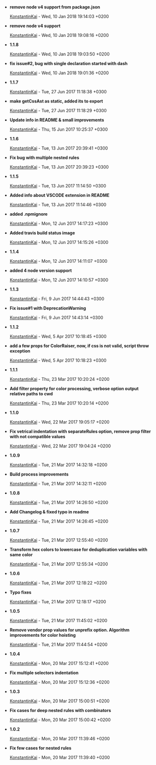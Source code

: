
* __remove node v4 support from package.json__

    [KonstantinKai](mailto:kosyak46@gmail.com) - Wed, 10 Jan 2018 19:14:03 +0200
    
    

* __remove node v4 support__

    [KonstantinKai](mailto:kosyak46@gmail.com) - Wed, 10 Jan 2018 19:08:16 +0200
    
    

* __1.1.8__

    [KonstantinKai](mailto:kosyak46@gmail.com) - Wed, 10 Jan 2018 19:03:50 +0200
    
    

* __fix issue#2, bug with single declaration started with dash__

    [KonstantinKai](mailto:kosyak46@gmail.com) - Wed, 10 Jan 2018 19:01:36 +0200
    
    

* __1.1.7__

    [KonstantinKai](mailto:kosyak46@gmail.com) - Tue, 27 Jun 2017 11:18:38 +0300
    
    

* __make getCssAst as static, added its to export__

    [KonstantinKai](mailto:kosyak46@gmail.com) - Tue, 27 Jun 2017 11:18:29 +0300
    
    

* __Update info in README &amp; small improvements__

    [KonstantinKai](mailto:kosyak46@gmail.com) - Thu, 15 Jun 2017 10:25:37 +0300
    
    

* __1.1.6__

    [KonstantinKai](mailto:kosyak46@gmail.com) - Tue, 13 Jun 2017 20:39:41 +0300
    
    

* __Fix bug with multiple nested rules__

    [KonstantinKai](mailto:kosyak46@gmail.com) - Tue, 13 Jun 2017 20:39:23 +0300
    
    

* __1.1.5__

    [KonstantinKai](mailto:kosyak46@gmail.com) - Tue, 13 Jun 2017 11:14:50 +0300
    
    

* __Added info about VSCODE extension in README__

    [KonstantinKai](mailto:kosyak46@gmail.com) - Tue, 13 Jun 2017 11:14:46 +0300
    
    

* __added .npmignore__

    [KonstantinKai](mailto:kosyak46@gmail.com) - Mon, 12 Jun 2017 14:17:23 +0300
    
    

* __Added travis build status image__

    [KonstantinKai](mailto:kosyak46@gmail.com) - Mon, 12 Jun 2017 14:15:26 +0300
    
    

* __1.1.4__

    [KonstantinKai](mailto:kosyak46@gmail.com) - Mon, 12 Jun 2017 14:11:07 +0300
    
    

* __added 4 node version support__

    [KonstantinKai](mailto:kosyak46@gmail.com) - Mon, 12 Jun 2017 14:10:57 +0300
    
    

* __1.1.3__

    [KonstantinKai](mailto:kosyak46@gmail.com) - Fri, 9 Jun 2017 14:44:43 +0300
    
    

* __Fix issue#1 with DeprecationWarning__

    [KonstantinKai](mailto:kosyak46@gmail.com) - Fri, 9 Jun 2017 14:43:14 +0300
    
    

* __1.1.2__

    [KonstantinKai](mailto:kosyak46@gmail.com) - Wed, 5 Apr 2017 10:18:45 +0300
    
    

* __add a few props for ColorRaiser, now, if css is not valid, script throw exception__

    [KonstantinKai](mailto:kosyak46@gmail.com) - Wed, 5 Apr 2017 10:18:23 +0300
    
    

* __1.1.1__

    [KonstantinKai](mailto:kosyak46@gmail.com) - Thu, 23 Mar 2017 10:20:24 +0200
    
    

* __Add filter property for color processing, verbose option output relative paths to cwd__

    [KonstantinKai](mailto:kosyak46@gmail.com) - Thu, 23 Mar 2017 10:20:14 +0200
    
    

* __1.1.0__

    [KonstantinKai](mailto:kosyak46@gmail.com) - Wed, 22 Mar 2017 19:05:17 +0200
    
    

* __Fix vetrical indentation with separateRules option, remove prop filter with not compatible values__

    [KonstantinKai](mailto:kosyak46@gmail.com) - Wed, 22 Mar 2017 19:04:24 +0200
    
    

* __1.0.9__

    [KonstantinKai](mailto:kosyak46@gmail.com) - Tue, 21 Mar 2017 14:32:18 +0200
    
    

* __Build process improvements__

    [KonstantinKai](mailto:kosyak46@gmail.com) - Tue, 21 Mar 2017 14:32:11 +0200
    
    

* __1.0.8__

    [KonstantinKai](mailto:kosyak46@gmail.com) - Tue, 21 Mar 2017 14:26:50 +0200
    
    

* __Add Changelog &amp; fixed typo in readme__

    [KonstantinKai](mailto:kosyak46@gmail.com) - Tue, 21 Mar 2017 14:26:45 +0200
    
    

* __1.0.7__

    [KonstantinKai](mailto:kosyak46@gmail.com) - Tue, 21 Mar 2017 12:55:40 +0200
    
    

* __Transform hex colors to lowercase for deduplication variables with same color__

    [KonstantinKai](mailto:kosyak46@gmail.com) - Tue, 21 Mar 2017 12:55:34 +0200
    
    

* __1.0.6__

    [KonstantinKai](mailto:kosyak46@gmail.com) - Tue, 21 Mar 2017 12:18:22 +0200
    
    

* __Typo fixes__

    [KonstantinKai](mailto:kosyak46@gmail.com) - Tue, 21 Mar 2017 12:18:17 +0200
    
    

* __1.0.5__

    [KonstantinKai](mailto:kosyak46@gmail.com) - Tue, 21 Mar 2017 11:45:02 +0200
    
    

* __Remove vendor prop values for unprefix option. Algorithm improvements for color hoisting__

    [KonstantinKai](mailto:kosyak46@gmail.com) - Tue, 21 Mar 2017 11:44:54 +0200
    
    

* __1.0.4__

    [KonstantinKai](mailto:kosyak46@gmail.com) - Mon, 20 Mar 2017 15:12:41 +0200
    
    

* __Fix multiple selectors indentation__

    [KonstantinKai](mailto:kosyak46@gmail.com) - Mon, 20 Mar 2017 15:12:36 +0200
    
    

* __1.0.3__

    [KonstantinKai](mailto:kosyak46@gmail.com) - Mon, 20 Mar 2017 15:00:51 +0200
    
    

* __Fix cases for deep nested rules with combinators__

    [KonstantinKai](mailto:kosyak46@gmail.com) - Mon, 20 Mar 2017 15:00:42 +0200
    
    

* __1.0.2__

    [KonstantinKai](mailto:kosyak46@gmail.com) - Mon, 20 Mar 2017 11:39:46 +0200
    
    

* __Fix few cases for nested rules__

    [KonstantinKai](mailto:kosyak46@gmail.com) - Mon, 20 Mar 2017 11:39:40 +0200
    
    


